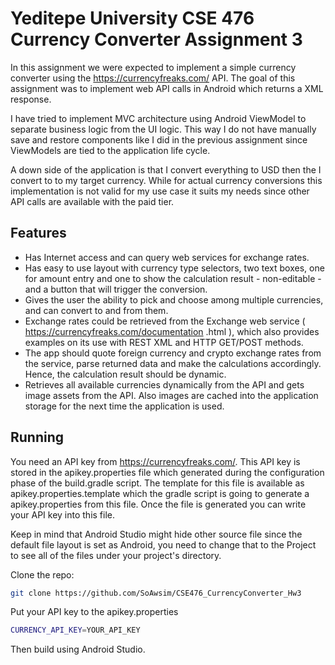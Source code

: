 # Yeditepe University CSE 476 Currency Converter Assignment 3

In this assignment we were expected to implement a simple currency converter using the https://currencyfreaks.com/
API. The goal of this assignment was to implement web API calls in Android which returns a XML response.

I have tried to implement MVC architecture using Android ViewModel to separate business logic from the UI
logic. This way I do not have manually save and restore components like I did in the previous assignment
since ViewModels are tied to the application life cycle.

A down side of the application is that I convert everything to USD then the I convert to to my target
currency. While for actual currency conversions this implementation is not valid for my use case it
suits my needs since other API calls are available with the paid tier.

## Features
- Has Internet access and can query web services for exchange rates.
- Has easy to use layout with currency type selectors, two text boxes, one for
amount entry and one to show the calculation result - non-editable - and a
button that will trigger the conversion.
- Gives the user the ability to pick and choose among multiple currencies,
and can convert to and from them.
- Exchange rates could be retrieved from the Exchange web service
( https://currencyfreaks.com/documentation .html ), which also provides examples
on its use with REST XML and HTTP GET/POST methods.
- The app should quote foreign currency and crypto exchange rates from the
service, parse returned data and make the calculations accordingly. Hence,
the calculation result should be dynamic.
- Retrieves all available currencies dynamically from the API and gets image assets from the API. Also
images are cached into the application storage for the next time the application is used.

## Running
You need an API key from https://currencyfreaks.com/. This API key is stored in the apikey.properties
file which generated during the configuration phase of the build.gradle script. The template for this
file is available as apikey.properties.template which the gradle script is going to generate a apikey.properties
from this file. Once the file is generated you can write your API key into this file.

Keep in mind that Android Studio might hide other source file since the default file layout is set as
Android, you need to change that to the Project to see all of the files under your project's directory.

Clone the repo:
```bash
git clone https://github.com/SoAwsim/CSE476_CurrencyConverter_Hw3
```

Put your API key to the apikey.properties
```bash
CURRENCY_API_KEY=YOUR_API_KEY
```

Then build using Android Studio.
